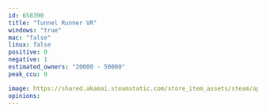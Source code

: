 ```yaml
---
id: 658390
title: "Tunnel Runner VR"
windows: "true"
mac: "false"
linux: false
positive: 0
negative: 1
estimated_owners: "20000 - 50000"
peak_ccu: 0

image: https://shared.akamai.steamstatic.com/store_item_assets/steam/apps/658390/header.jpg?t=1499744687
opinions:
---
```

